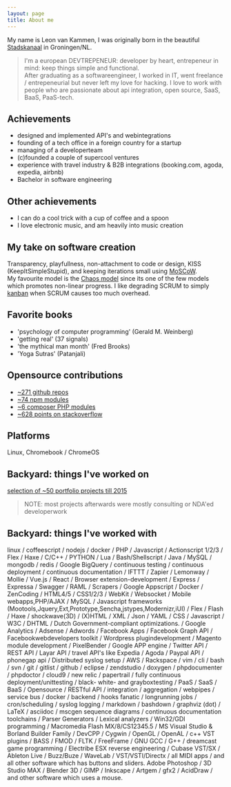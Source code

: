 ```yaml
---
layout: page
title: About me
---
```


My name is Leon van Kammen, I was originally born in the beautiful [Stadskanaal](https://www.google.hu/maps/place/Stadskanaal,+Netherlands/@50.5653345,6.6503423,6z/data=!4m2!3m1!1s0x47c83bb57e3000c9:0xb8497bdac29f4022?hl=en) in Groningen/NL.<br>
> I'm a european DEVTREPENEUR: developer by heart, entrepeneur in mind: keep things simple and functional.  
After graduating as a softwareengineer, I worked in IT, went freelance / entrepeneurial but never left my love for hacking.
I love to work with people who are passionate about api integration, open source, SaaS, BaaS, PaaS-tech.

## Achievements

* designed and implemented API's and webintegrations
* founding of a tech office in a foreign country for a startup
* managing of a developerteam
* (c)founded a couple of supercool ventures
* experience with travel industry & B2B integrations (booking.com, agoda, expedia, airbnb)
* Bachelor in software engineering 

## Other achievements 

* I can do a cool trick with a cup of coffee and a spoon
* I love electronic music, and am heavily into music creation

## My take on software creation

Transparency, playfullness, non-attachment to code or design, KISS (KeepItSimpleStupid), and keeping iterations small using [MoSCoW](https://en.wikipedia.org/wiki/MoSCoW_method).<br>
My favourite model is the [Chaos model](http://en.wikipedia.org/wiki/Chaos_model) since its one of the few models which promotes non-linear progress. 
I like degrading SCRUM to simply [kanban](https://en.wikipedia.org/wiki/Kanban) when SCRUM causes too much overhead.

## Favorite books

* 'psychology of computer programming' (Gerald M. Weinberg)
* 'getting real' (37 signals)
* 'the mythical man month' (Fred Brooks)
* 'Yoga Sutras' (Patanjali)

## Opensource contributions

* [~271 github repos](http://github.com/coderofsalvation)
* [~74 npm modules](https://www.npmjs.com/~coderofsalvation)
* [~6 composer PHP modules](https://packagist.org/packages/coderofsalvation)
* [~628 points on stackoverflow](http://stackoverflow.com/users/1964792/coderofsalvation)

## Platforms

Linux, Chromebook / ChromeOS

## Backyard: things I've worked on

[selection of ~50 portfolio projects till 2015](/portfolio)

> NOTE: most projects afterwards were mostly consulting or NDA'ed developerwork

## Backyard: things I've worked with

linux / coffeescript / nodejs / docker / PHP / Javascript / Actionscript 1/2/3 / Flex / Haxe / C/C++ / PYTHON / Lua / Bash/Shellscript / Java / MySQL / mongodb / redis / Google BigQuery / continuous testing / continuous deployment / continuous documentation / IFTTT / Zapier / Lemonway / Mollie / Vue.js / React / Browser extension-development / Express / Expressa / Swagger / RAML / Scrapers / Google Appscript / Docker / ZenCoding / HTML4/5 / CSS1/2/3 / WebKit / Websocket / Mobile webapps,PHP/AJAX / MySQL / Javascript frameworks (Mootools,Jquery,Ext,Prototype,Sencha,jstypes,Modernizr,iUI) / Flex / Flash / Haxe / shockwave(3D) / (X)HTML / XML / Json / YAML / CSS / Javascript / W3C / DHTML / Dutch Government-compliant optimizations. / Google Analytics / Adsense / Adwords / Facebook Apps / Facebook Graph API / Facebookwebdevelopers toolkit / Wordpress plugindevelopment / Magento module development / PixelBender / Google APP engine / Twitter API / REST API / Layar API / travel API's like Expedia / Agoda / Paypal API / phonegap api / Distributed syslog setup / AWS / Rackspace / vim / cli / bash / svn / git / gitlist / github / eclipse / zendstudio / doxygen / phpdocumenter / phpdoctor / cloud9 / new relic / papertrail / fully continuous deployment/unittesting / black- white- and grayboxtesting / PaaS / SaaS / BaaS / Opensource / RESTful API / integration / aggregation / webpipes / service bus / docker / backend / hooks fanatic / longrunning jobs / cron/scheduling / syslog logging / markdown / bashdown / graphviz (dot) / LaTeX / asciidoc / mscgen sequence diagrams / continuous documentation toolchains / Parser Generators / Lexical analyzers / Win32/GDI programming / Macromedia Flash MX/8/CS12345.5 / MS Visual Studio & Borland Builder Family / DevCPP / Cygwin / OpenGL / OpenAL / c++ VST plugins  / BASS / FMOD / FLTK / FreeFrame / GNU GCC / G++ / dreamcast game programming / Electribe ESX reverse engineering / Cubase VST/SX / Ableton Live / Buzz/Buze / WaveLab / VST/VSTI/Directx / all MIDI apps / and all other software which has buttons and sliders.
Adobe Photoshop / 3D Studio MAX / Blender 3D / GIMP / Inkscape / Artgem / gfx2 / AcidDraw / and other software which uses a mouse. 

